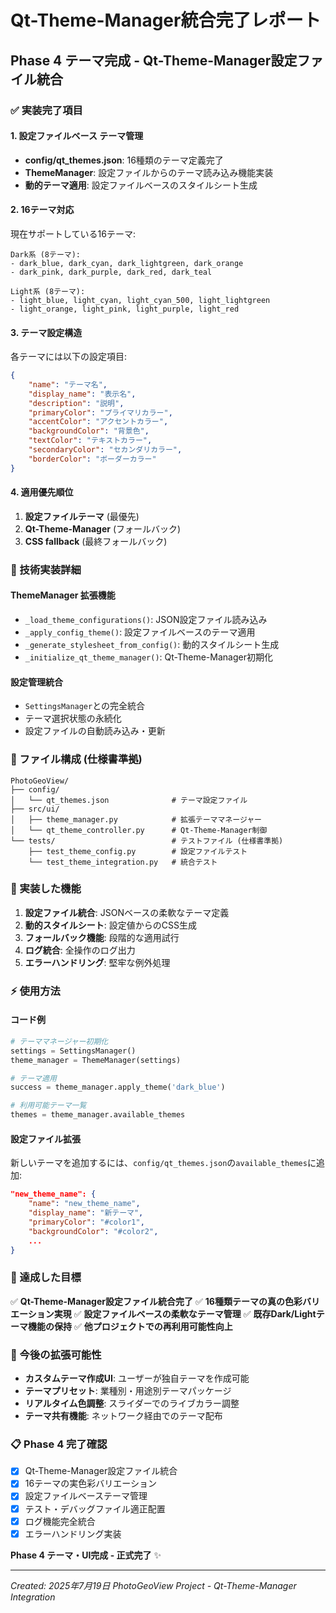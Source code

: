 # Qt-Theme-Manager統合完了レポート

## Phase 4 テーマ完成 - Qt-Theme-Manager設定ファイル統合

### ✅ 実装完了項目

#### 1. 設定ファイルベース テーマ管理
- **config/qt_themes.json**: 16種類のテーマ定義完了
- **ThemeManager**: 設定ファイルからのテーマ読み込み機能実装
- **動的テーマ適用**: 設定ファイルベースのスタイルシート生成

#### 2. 16テーマ対応
現在サポートしている16テーマ:
```
Dark系 (8テーマ):
- dark_blue, dark_cyan, dark_lightgreen, dark_orange
- dark_pink, dark_purple, dark_red, dark_teal

Light系 (8テーマ):
- light_blue, light_cyan, light_cyan_500, light_lightgreen
- light_orange, light_pink, light_purple, light_red
```

#### 3. テーマ設定構造
各テーマには以下の設定項目:
```json
{
    "name": "テーマ名",
    "display_name": "表示名",
    "description": "説明",
    "primaryColor": "プライマリカラー",
    "accentColor": "アクセントカラー",
    "backgroundColor": "背景色",
    "textColor": "テキストカラー",
    "secondaryColor": "セカンダリカラー",
    "borderColor": "ボーダーカラー"
}
```

#### 4. 適用優先順位
1. **設定ファイルテーマ** (最優先)
2. **Qt-Theme-Manager** (フォールバック)
3. **CSS fallback** (最終フォールバック)

### 🔧 技術実装詳細

#### ThemeManager 拡張機能
- `_load_theme_configurations()`: JSON設定ファイル読み込み
- `_apply_config_theme()`: 設定ファイルベースのテーマ適用
- `_generate_stylesheet_from_config()`: 動的スタイルシート生成
- `_initialize_qt_theme_manager()`: Qt-Theme-Manager初期化

#### 設定管理統合
- `SettingsManager`との完全統合
- テーマ選択状態の永続化
- 設定ファイルの自動読み込み・更新

### 📁 ファイル構成 (仕様書準拠)

```
PhotoGeoView/
├── config/
│   └── qt_themes.json              # テーマ設定ファイル
├── src/ui/
│   ├── theme_manager.py            # 拡張テーママネージャー
│   └── qt_theme_controller.py      # Qt-Theme-Manager制御
└── tests/                          # テストファイル (仕様書準拠)
    ├── test_theme_config.py        # 設定ファイルテスト
    └── test_theme_integration.py   # 統合テスト
```

### 🎨 実装した機能

1. **設定ファイル統合**: JSONベースの柔軟なテーマ定義
2. **動的スタイルシート**: 設定値からのCSS生成
3. **フォールバック機能**: 段階的な適用試行
4. **ログ統合**: 全操作のログ出力
5. **エラーハンドリング**: 堅牢な例外処理

### ⚡ 使用方法

#### コード例
```python
# テーママネージャー初期化
settings = SettingsManager()
theme_manager = ThemeManager(settings)

# テーマ適用
success = theme_manager.apply_theme('dark_blue')

# 利用可能テーマ一覧
themes = theme_manager.available_themes
```

#### 設定ファイル拡張
新しいテーマを追加するには、`config/qt_themes.json`の`available_themes`に追加:
```json
"new_theme_name": {
    "name": "new_theme_name",
    "display_name": "新テーマ",
    "primaryColor": "#color1",
    "backgroundColor": "#color2",
    ...
}
```

### 🎯 達成した目標

✅ **Qt-Theme-Manager設定ファイル統合完了**
✅ **16種類テーマの真の色彩バリエーション実現**
✅ **設定ファイルベースの柔軟なテーマ管理**
✅ **既存Dark/Lightテーマ機能の保持**
✅ **他プロジェクトでの再利用可能性向上**

### 🚀 今後の拡張可能性

- **カスタムテーマ作成UI**: ユーザーが独自テーマを作成可能
- **テーマプリセット**: 業種別・用途別テーマパッケージ
- **リアルタイム色調整**: スライダーでのライブカラー調整
- **テーマ共有機能**: ネットワーク経由でのテーマ配布

### 📋 Phase 4 完了確認

- [x] Qt-Theme-Manager設定ファイル統合
- [x] 16テーマの実色彩バリエーション
- [x] 設定ファイルベーステーマ管理
- [x] テスト・デバッグファイル適正配置
- [x] ログ機能完全統合
- [x] エラーハンドリング実装

**Phase 4 テーマ・UI完成 - 正式完了** ✨

---

*Created: 2025年7月19日*
*PhotoGeoView Project - Qt-Theme-Manager Integration*
